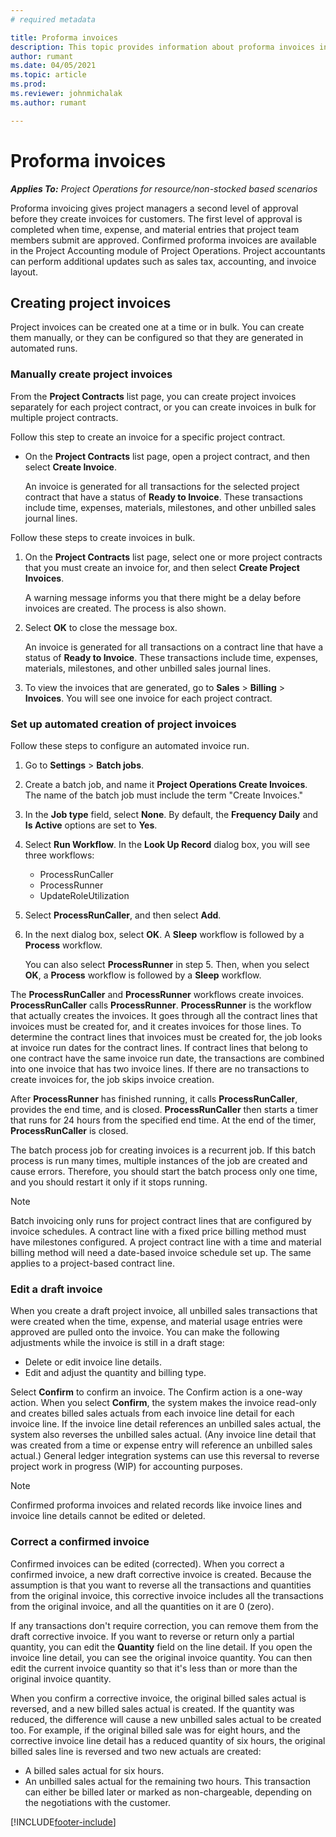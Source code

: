 ```yaml
---
# required metadata

title: Proforma invoices
description: This topic provides information about proforma invoices in Project Operations.
author: rumant
ms.date: 04/05/2021
ms.topic: article
ms.prod: 
ms.reviewer: johnmichalak
ms.author: rumant

---
```


# Proforma invoices

_**Applies To:** Project Operations for resource/non-stocked based scenarios_

Proforma invoicing gives project managers a second level of approval before they create invoices for customers. The first level of approval is completed when time, expense, and material entries that project team members submit are approved. Confirmed proforma invoices are available in the Project Accounting module of Project Operations. Project accountants can perform additional updates such as sales tax, accounting, and invoice layout.


## Creating project invoices

Project invoices can be created one at a time or in bulk. You can create them manually, or they can be configured so that they are generated in automated runs.

### Manually create project invoices 

From the **Project Contracts** list page, you can create project invoices separately for each project contract, or you can create invoices in bulk for multiple project contracts.

Follow this step to create an invoice for a specific project contract.

- On the **Project Contracts** list page, open a project contract, and then select **Create Invoice**.

    An invoice is generated for all transactions for the selected project contract that have a status of **Ready to Invoice**. These transactions include time, expenses, materials, milestones, and other unbilled sales journal lines.

Follow these steps to create invoices in bulk.

1. On the **Project Contracts** list page, select one or more project contracts that you must create an invoice for, and then select **Create Project Invoices**.

    A warning message informs you that there might be a delay before invoices are created. The process is also shown.

2. Select **OK** to close the message box.

    An invoice is generated for all transactions on a contract line that have a status of **Ready to Invoice**. These transactions include time, expenses, materials, milestones, and other unbilled sales journal lines.

3. To view the invoices that are generated, go to **Sales** \> **Billing** \> **Invoices**. You will see one invoice for each project contract.

### Set up automated creation of project invoices 

Follow these steps to configure an automated invoice run.

1. Go to **Settings** \> **Batch jobs**.
2. Create a batch job, and name it **Project Operations Create Invoices**. The name of the batch job must include the term "Create Invoices."
3. In the **Job type** field, select **None**. By default, the **Frequency Daily** and **Is Active** options are set to **Yes**.
4. Select **Run Workflow**. In the **Look Up Record** dialog box, you will see three workflows:

    - ProcessRunCaller
    - ProcessRunner
    - UpdateRoleUtilization

5. Select **ProcessRunCaller**, and then select **Add**.
6. In the next dialog box, select **OK**. A **Sleep** workflow is followed by a **Process** workflow.

    You can also select **ProcessRunner** in step 5. Then, when you select **OK**, a **Process** workflow is followed by a **Sleep** workflow.

The **ProcessRunCaller** and **ProcessRunner** workflows create invoices. **ProcessRunCaller** calls **ProcessRunner**. **ProcessRunner** is the workflow that actually creates the invoices. It goes through all the contract lines that invoices must be created for, and it creates invoices for those lines. To determine the contract lines that invoices must be created for, the job looks at invoice run dates for the contract lines. If contract lines that belong to one contract have the same invoice run date, the transactions are combined into one invoice that has two invoice lines. If there are no transactions to create invoices for, the job skips invoice creation.

After **ProcessRunner** has finished running, it calls **ProcessRunCaller**, provides the end time, and is closed. **ProcessRunCaller** then starts a timer that runs for 24 hours from the specified end time. At the end of the timer, **ProcessRunCaller** is closed.

The batch process job for creating invoices is a recurrent job. If this batch process is run many times, multiple instances of the job are created and cause errors. Therefore, you should start the batch process only one time, and you should restart it only if it stops running.

> [!NOTE]
> Batch invoicing only runs for project contract lines that are configured by invoice schedules. A contract line with a fixed price billing method must have milestones configured. A project contract line with a time and material billing method will need a date-based invoice schedule set up. The same applies to a project-based contract line.      
 
### Edit a draft invoice

When you create a draft project invoice, all unbilled sales transactions that were created when the time, expense, and material usage entries were approved are pulled onto the invoice. You can make the following adjustments while the invoice is still in a draft stage:

- Delete or edit invoice line details.
- Edit and adjust the quantity and billing type.

Select **Confirm** to confirm an invoice. The Confirm action is a one-way action. When you select **Confirm**, the system makes the invoice read-only and creates billed sales actuals from each invoice line detail for each invoice line. If the invoice line detail references an unbilled sales actual, the system also reverses the unbilled sales actual. (Any invoice line detail that was created from a time or expense entry will reference an unbilled sales actual.) General ledger integration systems can use this reversal to reverse project work in progress (WIP) for accounting purposes.

> [!NOTE]
> Confirmed proforma invoices and related records like invoice lines and invoice line details cannot be edited or deleted. 

### Correct a confirmed invoice

Confirmed invoices can be edited (corrected). When you correct a confirmed invoice, a new draft corrective invoice is created. Because the assumption is that you want to reverse all the transactions and quantities from the original invoice, this corrective invoice includes all the transactions from the original invoice, and all the quantities on it are 0 (zero).

If any transactions don't require correction, you can remove them from the draft corrective invoice. If you want to reverse or return only a partial quantity, you can edit the **Quantity** field on the line detail. If you open the invoice line detail, you can see the original invoice quantity. You can then edit the current invoice quantity so that it's less than or more than the original invoice quantity.

When you confirm a corrective invoice, the original billed sales actual is reversed, and a new billed sales actual is created. If the quantity was reduced, the difference will cause a new unbilled sales actual to be created too. For example, if the original billed sale was for eight hours, and the corrective invoice line detail has a reduced quantity of six hours, the original billed sales line is reversed and two new actuals are created:

- A billed sales actual for six hours.
- An unbilled sales actual for the remaining two hours. This transaction can either be billed later or marked as non-chargeable, depending on the negotiations with the customer.


[!INCLUDE[footer-include](../includes/footer-banner.md)]
